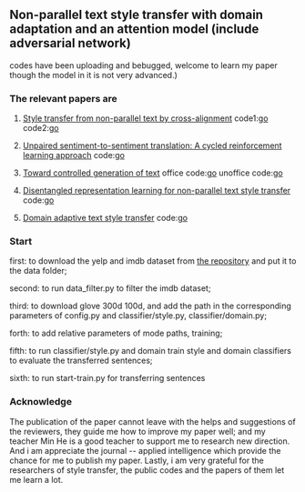 ## Non-parallel text style transfer with domain adaptation and an attention model (include adversarial network)
codes have been uploading and bebugged, welcome to learn my paper though the model in it is not very advanced.)
### The relevant papers are 
   1.  [Style transfer from non-parallel text by cross-alignment](https://arxiv.org/pdf/1705.09655.pdf) 
   code1:[go](https://github.com/shentianxiao/language-style-transfer) code2:[go](https://github.com/cookielee77/DAST/tree/master/network)

   2.  [Unpaired sentiment-to-sentiment translation: A cycled reinforcement learning approach](https://arxiv.org/pdf/1805.05181.pdf) 
   code:[go](https://github.com/lancopku/unpaired-sentiment-translation)
                        
   3.  [Toward controlled generation of text](https://arxiv.org/pdf/1703.00955.pdf) office code:[go](https://github.com/asyml/texar/tree/master/examples/text_style_transfer) 
   unoffice code:[go](https://github.com/cookielee77/DAST/tree/master/network)
                 
   4.  [Disentangled representation learning for non-parallel text style transfer](https://www.aclweb.org/anthology/P19-1041.pdf) 
   code:[go](https://github.com/vineetjohn/linguistic-style-transfer)

   5.  [Domain adaptive text style transfer](https://arxiv.org/pdf/1908.09395.pdf)
   code:[go](https://github.com/cookielee77/DAST/tree/master/network)
   
### Start
first: to download the yelp and imdb dataset from [the repository](https://github.com/cookielee77/DAST/tree/master/network) and put it to the data folder;

second: to run data_filter.py to filter the imdb dataset;

third: to download glove 300d 100d, and add the path in the corresponding parameters of config.py and classifier/style.py, classifier/domain.py;

forth: to add relative parameters of mode paths, training;

fifth: to run classifier/style.py and domain train  style and domain classifiers to evaluate the transferred sentences;

sixth: to run start-train.py for transferring sentences
       
### Acknowledge
The publication of the paper cannot leave with the helps and suggestions of the reviewers, they guide me how to improve my paper well; and my teacher Min He is a good teacher to support me to research new direction. And i am appreciate the journal -- applied intelligence which provide the chance for me to publish my paper. Lastly, i am very grateful for the researchers of style transfer, the public codes and the papers of them let me learn a lot.
